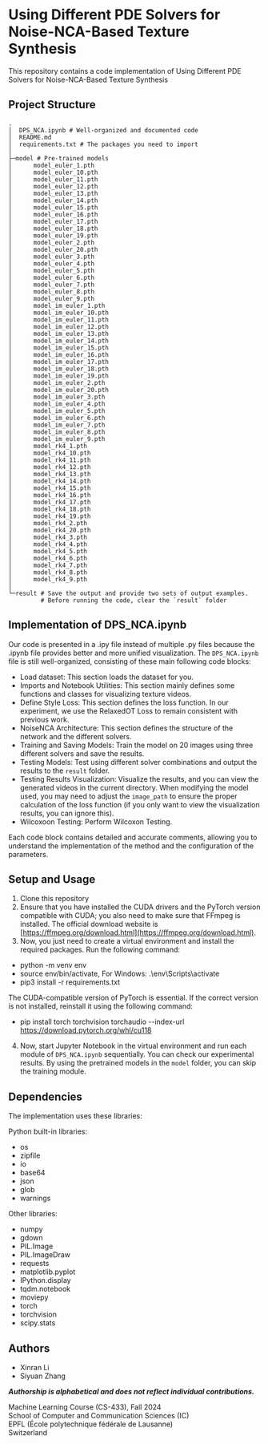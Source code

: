 # Using Different PDE Solvers for Noise-NCA-Based Texture Synthesis

This repository contains a code implementation of Using Different PDE Solvers for Noise-NCA-Based Texture Synthesis

## Project Structure

```
.
│  DPS_NCA.ipynb # Well-organized and documented code 
│  README.md
│  requirements.txt # The packages you need to import 
│
├─model # Pre-trained models
│      model_euler_1.pth
│      model_euler_10.pth
│      model_euler_11.pth
│      model_euler_12.pth
│      model_euler_13.pth
│      model_euler_14.pth
│      model_euler_15.pth
│      model_euler_16.pth
│      model_euler_17.pth
│      model_euler_18.pth
│      model_euler_19.pth
│      model_euler_2.pth
│      model_euler_20.pth
│      model_euler_3.pth
│      model_euler_4.pth
│      model_euler_5.pth
│      model_euler_6.pth
│      model_euler_7.pth
│      model_euler_8.pth
│      model_euler_9.pth
│      model_im_euler_1.pth
│      model_im_euler_10.pth
│      model_im_euler_11.pth
│      model_im_euler_12.pth
│      model_im_euler_13.pth
│      model_im_euler_14.pth
│      model_im_euler_15.pth
│      model_im_euler_16.pth
│      model_im_euler_17.pth
│      model_im_euler_18.pth
│      model_im_euler_19.pth
│      model_im_euler_2.pth
│      model_im_euler_20.pth
│      model_im_euler_3.pth
│      model_im_euler_4.pth
│      model_im_euler_5.pth
│      model_im_euler_6.pth
│      model_im_euler_7.pth
│      model_im_euler_8.pth
│      model_im_euler_9.pth
│      model_rk4_1.pth
│      model_rk4_10.pth
│      model_rk4_11.pth
│      model_rk4_12.pth
│      model_rk4_13.pth
│      model_rk4_14.pth
│      model_rk4_15.pth
│      model_rk4_16.pth
│      model_rk4_17.pth
│      model_rk4_18.pth
│      model_rk4_19.pth
│      model_rk4_2.pth
│      model_rk4_20.pth
│      model_rk4_3.pth
│      model_rk4_4.pth
│      model_rk4_5.pth
│      model_rk4_6.pth
│      model_rk4_7.pth
│      model_rk4_8.pth
│      model_rk4_9.pth
│
└─result # Save the output and provide two sets of output examples.
         # Before running the code, clear the `result` folder

```

## Implementation of DPS_NCA.ipynb

Our code is presented in a .ipy file instead of multiple .py files because the .ipynb file provides better and more unified visualization. 
The `DPS_NCA.ipynb` file is still well-organized, consisting of these main following code blocks:

- Load dataset: This section loads the dataset for you.
- Imports and Notebook Utilities: This section mainly defines some functions and classes for visualizing texture videos.
- Define Style Loss: This section defines the loss function. In our experiment, we use the RelaxedOT Loss to remain consistent with previous work.
- NoiseNCA Architecture: This section defines the structure of the network and the different solvers.
- Training and Saving Models: Train the model on 20 images using three different solvers and save the results.
- Testing Models: Test using different solver combinations and output the results to the `result` folder.
- Testing Results Visualization: Visualize the results, and you can view the generated videos in the current directory. When modifying the model used, 
you may need to adjust the `image_path` to ensure the proper calculation of the loss function (if you only want to view the visualization results, you can ignore this).
- Wilcoxoon Testing: Perform Wilcoxon Testing.

Each code block contains detailed and accurate comments, allowing you to understand the implementation of the method and the configuration of the parameters.
## Setup and Usage

1. Clone this repository
2. Ensure that you have installed the CUDA drivers and the PyTorch version compatible with CUDA; you also need to make sure that FFmpeg is installed. 
The official download website is [https://ffmpeg.org/download.html](https://ffmpeg.org/download.html).
3. Now, you just need to create a virtual environment and install the required packages. Run the following command:
- python -m venv env
- source env/bin/activate, For Windows: .\env\Scripts\activate
- pip3 install -r requirements.txt

The CUDA-compatible version of PyTorch is essential. If the correct version is not installed, reinstall it using the following command:

- pip install torch torchvision torchaudio --index-url https://download.pytorch.org/whl/cu118

4. Now, start Jupyter Notebook in the virtual environment and run each module of `DPS_NCA.ipynb` sequentially. You can check our experimental
 results. By using the pretrained models in the `model` folder, you can skip the training module.

## Dependencies

The implementation uses these libraries:

Python built-in libraries:
- os
- zipfile
- io
- base64
- json
- glob
- warnings

Other libraries:
- numpy
- gdown
- PIL.Image
- PIL.ImageDraw
- requests
- matplotlib.pyplot
- IPython.display
- tqdm.notebook
- moviepy
- torch
- torchvision
- scipy.stats

## Authors

- Xinran Li
- Siyuan Zhang

**_Authorship is alphabetical and does not reflect individual contributions._**

Machine Learning Course (CS-433), Fall 2024 <br>
School of Computer and Communication Sciences (IC) <br>
EPFL (École polytechnique fédérale de Lausanne) <br>
Switzerland
